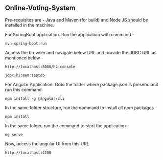 ## Online-Voting-System

Pre-requisites are - Java and Maven (for build) and Node JS should be installed in the machine. 

For SpringBoot application. Run the application with command -

```
mvn spring-boot:run
```
Access the browser and navigate below URL and provide the JDBC URL as mentioned below - 
```
http://localhost:8080/h2-console
```
```
jdbc:h2:mem:testdb
```

For Angular Application. Goto the folder where package.json is presend and run this command
```
npm install -g @angular/cli
```
In the same folder structure, run the command to install all npm packages -
```
npm install
```
In the same folder, run the command to start the application - 
```
ng serve
```
Now, access the angular UI from this URL 
```
http://localhost:4200
```
